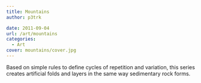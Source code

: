 ```yaml
---
title: Mountains
author: p3trk

date: 2011-09-04
url: /art/mountains
categories:
  - Art
cover: mountains/cover.jpg
---
```

Based on simple rules to define cycles of repetition and variation, this series creates artificial folds and layers in the same way sedimentary rock forms.
